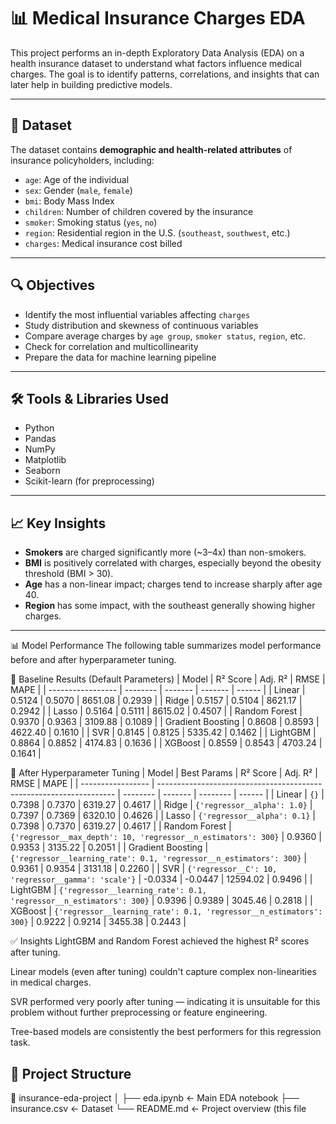 # 📊 Medical Insurance Charges EDA

This project performs an in-depth Exploratory Data Analysis (EDA) on a health insurance dataset to understand what factors influence medical charges. The goal is to identify patterns, correlations, and insights that can later help in building predictive models.

---

## 📁 Dataset

The dataset contains **demographic and health-related attributes** of insurance policyholders, including:

- `age`: Age of the individual
- `sex`: Gender (`male`, `female`)
- `bmi`: Body Mass Index
- `children`: Number of children covered by the insurance
- `smoker`: Smoking status (`yes`, `no`)
- `region`: Residential region in the U.S. (`southeast`, `southwest`, etc.)
- `charges`: Medical insurance cost billed

---

## 🔍 Objectives

- Identify the most influential variables affecting `charges`
- Study distribution and skewness of continuous variables
- Compare average charges by `age group`, `smoker status`, `region`, etc.
- Check for correlation and multicollinearity
- Prepare the data for machine learning pipeline

---

## 🛠️ Tools & Libraries Used

- Python
- Pandas
- NumPy
- Matplotlib
- Seaborn
- Scikit-learn (for preprocessing)

---

## 📈 Key Insights

- **Smokers** are charged significantly more (~3–4x) than non-smokers.
- **BMI** is positively correlated with charges, especially beyond the obesity threshold (BMI > 30).
- **Age** has a non-linear impact; charges tend to increase sharply after age 40.
- **Region** has some impact, with the southeast generally showing higher charges.

---

📊 Model Performance
The following table summarizes model performance before and after hyperparameter tuning.

🔹 Baseline Results (Default Parameters)
| Model             | R² Score | Adj. R² | RMSE    | MAPE   |
| ----------------- | -------- | ------- | ------- | ------ |
| Linear            | 0.5124   | 0.5070  | 8651.08 | 0.2939 |
| Ridge             | 0.5157   | 0.5104  | 8621.17 | 0.2942 |
| Lasso             | 0.5164   | 0.5111  | 8615.02 | 0.4507 |
| Random Forest     | 0.9370   | 0.9363  | 3109.88 | 0.1089 |
| Gradient Boosting | 0.8608   | 0.8593  | 4622.40 | 0.1610 |
| SVR               | 0.8145   | 0.8125  | 5335.42 | 0.1462 |
| LightGBM          | 0.8864   | 0.8852  | 4174.83 | 0.1636 |
| XGBoost           | 0.8559   | 0.8543  | 4703.24 | 0.1641 |


🔹 After Hyperparameter Tuning
| Model             | Best Params                                                         | R² Score | Adj. R² | RMSE     | MAPE   |
| ----------------- | ------------------------------------------------------------------- | -------- | ------- | -------- | ------ |
| Linear            | `{}`                                                                | 0.7398   | 0.7370  | 6319.27  | 0.4617 |
| Ridge             | `{'regressor__alpha': 1.0}`                                         | 0.7397   | 0.7369  | 6320.10  | 0.4626 |
| Lasso             | `{'regressor__alpha': 0.1}`                                         | 0.7398   | 0.7370  | 6319.27  | 0.4617 |
| Random Forest     | `{'regressor__max_depth': 10, 'regressor__n_estimators': 300}`      | 0.9360   | 0.9353  | 3135.22  | 0.2051 |
| Gradient Boosting | `{'regressor__learning_rate': 0.1, 'regressor__n_estimators': 300}` | 0.9361   | 0.9354  | 3131.18  | 0.2260 |
| SVR               | `{'regressor__C': 10, 'regressor__gamma': 'scale'}`                 | -0.0334  | -0.0447 | 12594.02 | 0.9496 |
| LightGBM          | `{'regressor__learning_rate': 0.1, 'regressor__n_estimators': 300}` | 0.9396   | 0.9389  | 3045.46  | 0.2818 |
| XGBoost           | `{'regressor__learning_rate': 0.1, 'regressor__n_estimators': 300}` | 0.9222   | 0.9214  | 3455.38  | 0.2443 |

✅ Insights
LightGBM and Random Forest achieved the highest R² scores after tuning.

Linear models (even after tuning) couldn't capture complex non-linearities in medical charges.

SVR performed very poorly after tuning — indicating it is unsuitable for this problem without further preprocessing or feature engineering.

Tree-based models are consistently the best performers for this regression task.



## 📂 Project Structure

📁 insurance-eda-project
│
├── eda.ipynb ← Main EDA notebook
├── insurance.csv ← Dataset
└── README.md ← Project overview (this file
